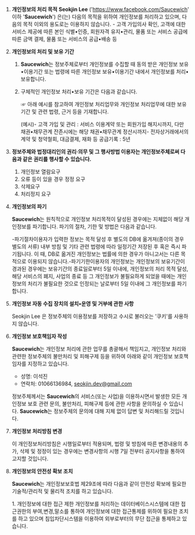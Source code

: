 1. **개인정보의 처리 목적** **Seokjin Lee** ('https://www.facebook.com/Saucewich' 이하 '**Saucewich**') 은(는) 다음의 목적을 위하여 개인정보를 처리하고 있으며, 다음의 목적 이외의 용도로는 이용하지 않습니다. - 고객 가입의사 확인, 고객에 대한 서비스 제공에 따른 본인 식별•인증, 회원자격 유지•관리, 물품 또는 서비스 공급에 따른 금액 결제, 물품 또는 서비스의 공급•배송 등

1. **개인정보의 처리 및 보유 기간**
    1. **Saucewich**는 정보주체로부터 개인정보를 수집할 때 동의 받은 개인정보 보유•이용기간 또는 법령에 따른 개인정보 보유•이용기간 내에서 개인정보를 처리•보유합니다.
    2. 구체적인 개인정보 처리•보유 기간은 다음과 같습니다.

        ☞ 아래 예시를 참고하여 개인정보 처리업무와 개인정보 처리업무에
        대한 보유기간 및 관련 법령, 근거 등을 기재합니다.

        (예시)- 고객 가입 및 관리 : 서비스 이용계약 또는 회원가입 해지시까지, 다만 채권•채무관계 잔존시에는 해당 채권•채무관계 정산시까지- 전자상거래에서의 계약 및 청약철회, 대금결제, 재화 등 공급기록 : 5년

1. **정보주체와 법정대리인의 권리·의무 및 그 행사방법 이용자는 개인정보주체로써 다음과 같은 권리를 행사할 수 있습니다.**
    1. 개인정보 열람요구
    1. 오류 등이 있을 경우 정정 요구
    1. 삭제요구
    1. 처리정지 요구

1. **개인정보의 파기**

    **Saucewich**는 원칙적으로 개인정보 처리목적이 달성된 경우에는 지체없이 해당 개인정보를 파기합니다. 파기의 절차, 기한 및 방법은 다음과 같습니다.

    -파기절차이용자가 입력한 정보는 목적 달성 후 별도의 DB에 옮겨져(종이의 경우 별도의 서류) 내부 방침 및 기타 관련 법령에 따라 일정기간 저장된 후 혹은 즉시 파기됩니다. 이 때, DB로 옮겨진 개인정보는 법률에 의한 경우가 아니고서는 다른 목적으로 이용되지 않습니다.-파기기한이용자의 개인정보는 개인정보의 보유기간이 경과된 경우에는 보유기간의 종료일로부터 5일 이내에, 개인정보의 처리 목적 달성, 해당 서비스의 폐지, 사업의 종료 등 그 개인정보가 불필요하게 되었을 때에는 개인정보의 처리가 불필요한 것으로 인정되는 날로부터 5일 이내에 그 개인정보를 파기합니다.

1. **개인정보 자동 수집 장치의 설치•운영 및 거부에 관한 사항**

    Seokjin Lee 은 정보주체의 이용정보를 저장하고 수시로 불러오는 '쿠키'를 사용하지 않습니다.

1. **개인정보 보호책임자 작성**

    **Saucewich**는 개인정보 처리에 관한 업무를 총괄해서 책임지고, 개인정보 처리와 관련한 정보주체의 불만처리 및 피해구제 등을 위하여 아래와 같이 개인정보 보호책임자를 지정하고 있습니다.

    * 성명: 이석진
    * 연락처: 01066136984, seokjin.dev@gmail.com

    정보주체께서는 **Saucewich**의 서비스(또는 사업)을 이용하시면서 발생한 모든 개인정보 보호 관련 문의, 불만처리, 피해구제 등에 관한 사항을 문의하실 수 있습니다. **Saucewich**는 정보주체의 문의에 대해 지체 없이 답변 및 처리해드릴 것입니다.

1. **개인정보 처리방침 변경**

    이 개인정보처리방침은 시행일로부터 적용되며, 법령 및 방침에 따른 변경내용의 추가, 삭제 및 정정이 있는 경우에는 변경사항의 시행 7일 전부터 공지사항을 통하여 고지할 것입니다.

1. **개인정보의 안전성 확보 조치**

    **Saucewich**는 개인정보보호법 제29조에 따라 다음과 같이 안전성 확보에 필요한 기술적/관리적 및 물리적 조치를 하고 있습니다.

    ​1. 개인정보에 대한 접근 제한 개인정보를 처리하는 데이터베이스시스템에
    대한 접근권한의 부여,변경,말소를 통하여 개인정보에 대한 접근통제를
    위하여 필요한 조치를 하고 있으며 침입차단시스템을 이용하여 외부로부터의
    무단 접근을 통제하고 있습니다.
